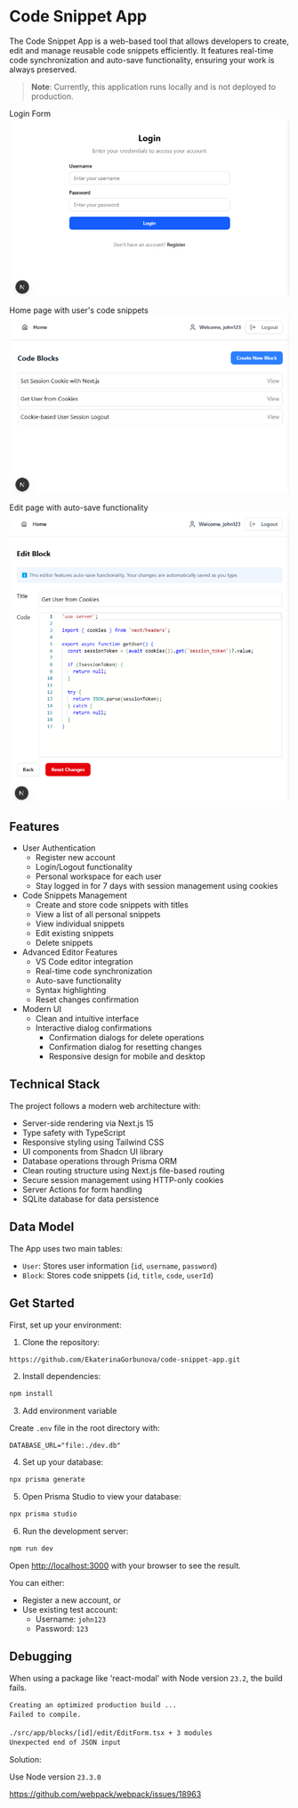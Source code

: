 # Code Snippet App
The Code Snippet App is a web-based tool that allows developers to create, edit and manage reusable code snippets efficiently. It features real-time code synchronization and auto-save functionality, ensuring your work is always preserved.

> **Note**: Currently, this application runs locally and is not deployed to production.

Login Form
![Login Form](public/screenshots/login-page.png)

Home page with user's code snippets
![Home Page](public/screenshots/home-page.png)

Edit page with auto-save functionality
![Edit Page](public/screenshots/edit-page.png)

## Features
- User Authentication
  - Register new account
  - Login/Logout functionality
  - Personal workspace for each user
  - Stay logged in for 7 days with session management using cookies
- Code Snippets Management
  - Create and store code snippets with titles
  - View a list of all personal snippets
  - View individual snippets
  - Edit existing snippets
  - Delete snippets
- Advanced Editor Features
  - VS Code editor integration
  - Real-time code synchronization
  - Auto-save functionality
  - Syntax highlighting
  - Reset changes confirmation
- Modern UI
  - Clean and intuitive interface
  - Interactive dialog confirmations
    - Confirmation dialogs for delete operations
    - Confirmation dialog for resetting changes
    - Responsive design for mobile and desktop

## Technical Stack
The project follows a modern web architecture with:
- Server-side rendering via Next.js 15
- Type safety with TypeScript
- Responsive styling using Tailwind CSS
- UI components from Shadcn UI library
- Database operations through Prisma ORM
- Clean routing structure using Next.js file-based routing
- Secure session management using HTTP-only cookies
- Server Actions for form handling
- SQLite database for data persistence

## Data Model
The App uses two main tables:
- `User`: Stores user information (`id`, `username`, `password`)
- `Block`: Stores code snippets (`id`, `title`, `code`, `userId`)

## Get Started

First, set up your environment:

1. Clone the repository:
```bash
https://github.com/EkaterinaGorbunova/code-snippet-app.git
```

2. Install dependencies:
```bash
npm install
```

3. Add environment variable

Create `.env` file in the root directory with:
```
DATABASE_URL="file:./dev.db"
```

4. Set up your database:
```bash
npx prisma generate
```

5. Open Prisma Studio to view your database: 
```bash
npx prisma studio
```

6. Run the development server:
```bash
npm run dev
```

Open [http://localhost:3000](http://localhost:3000) with your browser to see the result.

You can either:
- Register a new account, or
- Use existing test account:
  - Username: `john123`
  - Password: `123`

## Debugging

When using a package like 'react-modal' with Node version `23.2`, the build fails.

```bash
Creating an optimized production build ...
Failed to compile.

./src/app/blocks/[id]/edit/EditForm.tsx + 3 modules
Unexpected end of JSON input
```

Solution:

Use Node version `23.3.0`

https://github.com/webpack/webpack/issues/18963
